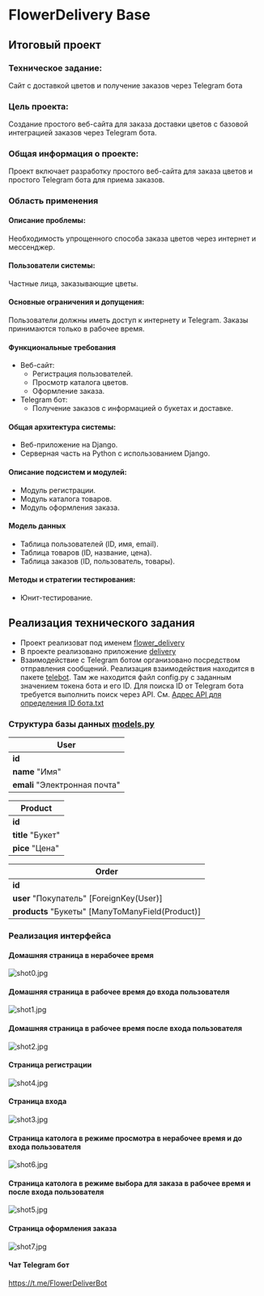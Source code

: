 # FlowerDelivery Base 
## Итоговый проект

### Техническое задание:
Сайт с доставкой цветов и получение заказов через Telegram бота
### Цель проекта:
Создание простого веб-сайта для заказа доставки цветов с базовой интеграцией заказов через Telegram бота.
### Общая информация о проекте:
Проект включает разработку простого веб-сайта для заказа цветов и простого Telegram бота для приема заказов.
### Область применения
#### Описание проблемы:
Необходимость упрощенного способа заказа цветов через интернет и мессенджер.
#### Пользователи системы:
Частные лица, заказывающие цветы.
#### Основные ограничения и допущения:
Пользователи должны иметь доступ к интернету и Telegram. Заказы принимаются только в рабочее время.
#### Функциональные требования
- Веб-сайт:
    - Регистрация пользователей.
    - Просмотр каталога цветов.
    - Оформление заказа.
- Telegram бот:
    - Получение заказов с информацией о букетах и доставке.
#### Общая архитектура системы:
- Веб-приложение на Django.
- Серверная часть на Python с использованием Django.
#### Описание подсистем и модулей:
- Модуль регистрации.
- Модуль каталога товаров.
- Модуль оформления заказа.
#### Модель данных
- Таблица пользователей (ID, имя, email).
- Таблица товаров (ID, название, цена).
- Таблица заказов (ID, пользователь, товары).
#### Методы и стратегии тестирования:
- Юнит-тестирование.

## Реализация технического задания
- Проект реализоват под именем [flower_delivery](flower_delivery)
- В проекте реализовано приложение [delivery](flower_delivery/Fdelivery)
- Взаимодействие с Telegram ботом организовано посредством отправления сообщений.
Реализация взаимодействия находится в пакете [telebot](flower_delivery/Fdelivery/Ftelebot).
Там же находится файл config.py с заданным значением токена бота и его ID. 
Для поиска ID от Telegram бота требуется выполнить поиск через API. См. [Адрес API для определения ID бота.txt](%C0%E4%F0%E5%F1%20API%20%E4%EB%FF%20%EE%EF%F0%E5%E4%E5%EB%E5%ED%E8%FF%20ID%20%E1%EE%F2%E0.txt)

### Структура базы данных [models.py](flower_delivery/Fdelivery/Fmodels.py)

| User                                       |
|--------------------------------------------|
| <strong>id</strong>                        |
| <strong>name</strong> "Имя"                |
| <strong>emali</strong> "Электронная почта" |

| Product                        |
|--------------------------------|
| <strong>id</strong>            |
| <strong>title</strong> "Букет" |
| <strong>pice</strong> "Цена"   |

| Order                                                         |
|---------------------------------------------------------------|
| <strong>id</strong>                                           |
| <strong>user</strong> "Покупатель" [ForeignKey(User)]         |
| <strong>products</strong> "Букеты" [ManyToManyField(Product)] |


### Реализация интерфейса

#### Домашняя страница в нерабочее время
![shot0.jpg](shot0.jpg)
#### Домашняя страница в рабочее время до входа пользователя
![shot1.jpg](shot1.jpg)
#### Домашняя страница в рабочее время после входа пользователя
![shot2.jpg](shot2.jpg)
#### Страница регистрации
![shot4.jpg](shot4.jpg)
#### Страница входа
![shot3.jpg](shot3.jpg)
#### Страница католога в режиме просмотра в нерабочее время и до входа пользователя
![shot6.jpg](shot6.jpg)
#### Страница католога в режиме выбора для заказа в рабочее время и после входа пользователя
![shot5.jpg](shot5.jpg)
#### Страница оформления заказа
![shot7.jpg](shot7.jpg)
#### Чат Telegram бот
https://t.me/FlowerDeliverBot

